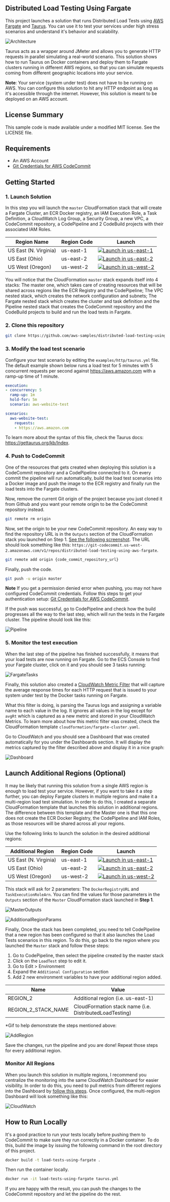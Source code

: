 ## Distributed Load Testing Using Fargate

This project launches a solution that runs Distributed Load Tests using 
[AWS Fargate](https://aws.amazon.com/fargate) and [Taurus](https://gettaurus.org). You can use it to test your 
services under high stress scenarios and understand it's behavior and scalability. 

![Architecture](docs/arch.png)

Taurus acts as a wrapper around JMeter and allows you to generate HTTP requests in parallel simulating a 
real-world scenario. This solution shows how to run Taurus on Docker containers and deploy them to Fargate clusters
running in different AWS regions, so that you can simulate requests coming from different geographic locations into 
your service. 

**Note**: Your service (system under test) does not have to be running on AWS. You can configure this solution to hit
any HTTP endpoint as long as it's accessible through the internet. However, this solution is meant to be deployed
on an AWS account. 

## License Summary

This sample code is made available under a modified MIT license. See the LICENSE file.

## Requirements

- An AWS Account
- [Git Credentials for AWS CodeCommit](https://docs.aws.amazon.com/codecommit/latest/userguide/setting-up-gc.html)  

## Getting Started

### 1. Launch Solution

In this step you will launch the `master` CloudFormation stack that will create a Fargate Cluster, an ECR Docker registry, an IAM
Execution Role, a Task Definition, a CloudWatch Log Group, a Security Group, a new VPC, a CodeCommit repository, a CodePipeline 
and 2 CodeBuild projects with their associated IAM Roles. 

Region Name | Region Code | Launch
------|-----|-----
US East (N. Virginia) | us-east-1 | [![Launch in us-east-1](https://camo.githubusercontent.com/210bb3bfeebe0dd2b4db57ef83837273e1a51891/68747470733a2f2f73332e616d617a6f6e6177732e636f6d2f636c6f7564666f726d6174696f6e2d6578616d706c65732f636c6f7564666f726d6174696f6e2d6c61756e63682d737461636b2e706e67)](https://console.aws.amazon.com/cloudformation/home?region=us-east-1#/stacks/new?stackName=DistributedLoadTesting&templateURL=https://s3.amazonaws.com/distributed-load-testing-using-aws-fargate/templates/master.yaml)
US East (Ohio) | us-east-2 | [![Launch in us-east-2](https://camo.githubusercontent.com/210bb3bfeebe0dd2b4db57ef83837273e1a51891/68747470733a2f2f73332e616d617a6f6e6177732e636f6d2f636c6f7564666f726d6174696f6e2d6578616d706c65732f636c6f7564666f726d6174696f6e2d6c61756e63682d737461636b2e706e67)](https://console.aws.amazon.com/cloudformation/home?region=us-east-2#/stacks/new?stackName=DistributedLoadTesting&templateURL=https://s3.amazonaws.com/distributed-load-testing-using-aws-fargate/templates/master.yaml)
US West (Oregon) | us-west-2 | [![Launch in us-west-2](https://camo.githubusercontent.com/210bb3bfeebe0dd2b4db57ef83837273e1a51891/68747470733a2f2f73332e616d617a6f6e6177732e636f6d2f636c6f7564666f726d6174696f6e2d6578616d706c65732f636c6f7564666f726d6174696f6e2d6c61756e63682d737461636b2e706e67)](https://console.aws.amazon.com/cloudformation/home?region=us-west-2#/stacks/new?stackName=DistributedLoadTesting&templateURL=https://s3.amazonaws.com/distributed-load-testing-using-aws-fargate/templates/master.yaml)

You will notice that the CloudFormation `master` stack expands itself into 4 stacks: The master one, which takes care of 
creating resources that will be shared across regions like the ECR Registry and the CodePipeline; The VPC nested stack, 
which creates the network configuration and subnets; The Fargate nested stack which creates the cluster and task definition 
and the Pipeline nested stack that creates the CodeCommit repository and the CodeBuild projects to build and run the 
load tests in Fargate.

### 2. Clone this repository

```bash
git clone https://github.com/aws-samples/distributed-load-testing-using-aws-fargate.git
```

### 3. Modify the load test scenario

Configure your test scenario by editing the `examples/http/taurus.yml` file. The default example shown below runs a load test 
for 5 minutes with 5 concurrent requests per second against https://aws.amazon.com with a ramp-up time of 1 minute. 

```yaml
execution:
- concurrency: 5
  ramp-up: 1m
  hold-for: 5m
  scenario: aws-website-test

scenarios:
  aws-website-test:
    requests:
    - https://aws.amazon.com
```

To learn more about the syntax of this file, check the Taurus docs: https://gettaurus.org/kb/Index.

### 4. Push to CodeCommit

One of the resources that gets created when deploying this solution is a CodeCommit repository and a CodePipeline connected 
to it. On every commit the pipeline will run automatically, build the load test scenarios into a Docker image and push 
the image to the ECR registry and finally run the load tests into the Fargate clusters. 
 
Now, remove the current Git origin of the project because you just cloned it from Github and you want your remote origin
to be the CodeCommit repository instead.   

```bash
git remote rm origin
```

Now, set the origin to be your new CodeCommit repository. An easy way to find the repository URL is in the `Outputs` section
of the CloudFormation stack you launched on Step 1. [See the following screenshot](docs/cfn-outputs.png). The URL
should look something like this: `https://git-codecommit.us-west-2.amazonaws.com/v1/repos/distributed-load-testing-using-aws-fargate`.

```bash
git remote add origin {code_commit_repository_url}
```

Finally, push the code. 
    
```bash
git push -u origin master
```

**Note** If you get a permission denied error when pushing, you may not have configured CodeCommit credentials. Follow this
steps to get your authentication setup: [Git Credentials for AWS CodeCommit](https://docs.aws.amazon.com/codecommit/latest/userguide/setting-up-gc.html).

If the push was successful, go to CodePipeline and check how the build progresses all the way to the last step, which will
run the tests in the Fargate cluster. The pipeline should look like this:  

![Pipeline](docs/pipeline.png)

### 5. Monitor the test execution

When the last step of the pipeline has finished successfully, it means that your load tests are now running on Fargate.
Go to the ECS Console to find your Fargate cluster, click on it and you should see 3 tasks running: 

![FargateTasks](docs/fargate.png) 

Finally, this solution also created a [CloudWatch Metric Filter](https://docs.aws.amazon.com/AmazonCloudWatch/latest/logs/FilterAndPatternSyntax.html)
that will capture the average response times for each HTTP request that is issued to your system under test by the
Docker tasks running on Fargate.  

What this filter is doing, is parsing the Taurus logs and assigning a variable name to each value in the log. It ignores 
all values in the log except for `avgRt` which is captured as a new metric and stored in your CloudWatch Metrics. To learn
more about how this metric filter was created, check the CloudFormation template `cloudformation/fargate-cluster.yaml`.

Go to CloudWatch and you should see a Dashboard that was created automatically for you under the Dashboards section. It
will display the metrics captured by the filter described above and display it in a nice graph: 

![Dashboard](docs/dashboard.png)

## Launch Additional Regions (Optional)

It may be likely that running this solution from a single AWS region is enough to load test your service. However, 
if you want to take it a step further, you can deploy Fargate clusters in multiple regions and make it a 
multi-region load test simulation. In order to do this, I created a separate CloudFormation template that launches this 
solution in additional regions. The difference between this template and the Master one is that this one does not
create the ECR Docker Registry, the CodePipeline and IAM Roles, as those resources will be shared across all your regions. 

Use the following links to launch the solution in the desired additional regions:

Additional Region | Region Code | Launch
------|-----|-----
US East (N. Virginia) | us-east-1 | [![Launch in us-east-1](https://camo.githubusercontent.com/210bb3bfeebe0dd2b4db57ef83837273e1a51891/68747470733a2f2f73332e616d617a6f6e6177732e636f6d2f636c6f7564666f726d6174696f6e2d6578616d706c65732f636c6f7564666f726d6174696f6e2d6c61756e63682d737461636b2e706e67)](https://console.aws.amazon.com/cloudformation/home?region=us-east-1#/stacks/new?stackName=DistributedLoadTesting&templateURL=https://s3.amazonaws.com/distributed-load-testing-using-aws-fargate/templates/additional-region.yaml)
US East (Ohio) | us-east-2 | [![Launch in us-east-2](https://camo.githubusercontent.com/210bb3bfeebe0dd2b4db57ef83837273e1a51891/68747470733a2f2f73332e616d617a6f6e6177732e636f6d2f636c6f7564666f726d6174696f6e2d6578616d706c65732f636c6f7564666f726d6174696f6e2d6c61756e63682d737461636b2e706e67)](https://console.aws.amazon.com/cloudformation/home?region=us-east-2#/stacks/new?stackName=DistributedLoadTesting&templateURL=https://s3.amazonaws.com/distributed-load-testing-using-aws-fargate/templates/additional-region.yaml)
US West (Oregon) | us-west-2 | [![Launch in us-west-2](https://camo.githubusercontent.com/210bb3bfeebe0dd2b4db57ef83837273e1a51891/68747470733a2f2f73332e616d617a6f6e6177732e636f6d2f636c6f7564666f726d6174696f6e2d6578616d706c65732f636c6f7564666f726d6174696f6e2d6c61756e63682d737461636b2e706e67)](https://console.aws.amazon.com/cloudformation/home?region=us-west-2#/stacks/new?stackName=DistributedLoadTesting&templateURL=https://s3.amazonaws.com/distributed-load-testing-using-aws-fargate/templates/additional-region.yaml)

This stack will ask for 2 parameters: The `DockerRegistryURL` and `TaskExecutionRoleArn`. You can find the values for those
parameters in the `Outputs` section of the `Master` CloudFormation stack launched in **Step 1**. 

![MasterOutputs](docs/master-outputs.png)

![AdditionalRegionParams](docs/add-region-params.png)    

Finally, Once the stack has been completed, you need to tell CodePipeline that a new region has been configured so that
it also launches the Load Tests scenarios in this region. To do this, go back to the region where you launched the `Master`
stack and follow these steps:

1. Go to CodePipeline, then select the pipeline created by the master stack
2. Click on the `LoadTest` step to edit it.
3. Go to Edit > Environment
4. Expand the `Additional Configuration` section
5. Add 2 new environment variables to have your additional region added.

Name                 | Value
---------------------|---------------------
REGION_2             | Additional region (i.e. us-east-1)
REGION_2_STACK_NAME  | CloudFormation stack name (i.e. DistributedLoadTesting)

*Gif to help demonstrate the steps mentioned above: 

![AddRegion](docs/add-region.gif)

Save the changes, run the pipeline and you are done! Repeat those steps for every additional region. 

### Monitor All Regions

When you launch this solution in multiple regions, I recommend you centralize the monitoring into the same CloudWatch
Dashboard for easier visibility. In order to do this, you need to pull metrics from different regions into the Dashboard 
by [follow this steps](https://docs.aws.amazon.com/AmazonCloudWatch/latest/monitoring/cross_region_dashboard.html). Once 
configured, the multi-region Dashboard will look something like this:   

![CloudWatch](docs/cloudwatch.jpg)

## How to Run Locally

It's a good practice to run your tests locally before pushing them to CodeCommit to make sure they run correctly in a
Docker container. To do this, build the image by issuing the following command in the root directory of this project.

```bash
docker build -t load-tests-using-fargate .
```

Then run the container locally.

```bash
docker run -it load-tests-using-fargate taurus.yml
```

If you are happy with the result, you can push the changes to the CodeCommit repository and let the pipeline 
do the rest.